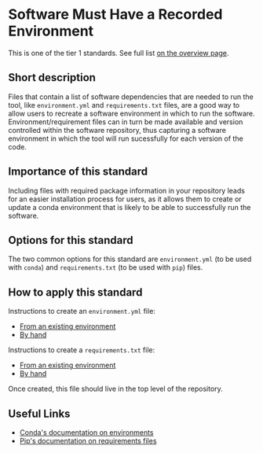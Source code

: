 # Software Must Have a Recorded Environment

This is one of the tier 1 standards. See full list [on the overview page](tier1_standards_overview.md).

## Short description
Files that contain a list of software dependencies that are needed to run the tool, like `environment.yml` and `requirements.txt` files, are a good way to allow users to recreate a software environment in which to run the software.  Environment/requirement files can in turn be made available and version controlled within the software repository, thus capturing a software environment in which the tool will run sucessfully for each version of the code.

## Importance of this standard
Including files with required package information in your repository leads for an easier installation process for users, as it allows them to create or update a conda environment that is likely to be able to successfully run the software.

## Options for this standard
The two common options for this standard are `environment.yml` (to be used with `conda`) and `requirements.txt` (to be used with `pip`) files.

## How to apply this standard
Instructions to create an `environment.yml` file:
- [From an existing environment](https://docs.conda.io/projects/conda/en/latest/user-guide/tasks/manage-environments.html#sharing-an-environment)
- [By hand](https://docs.conda.io/projects/conda/en/latest/user-guide/tasks/manage-environments.html#creating-an-environment-file-manually)

Instructions to create a `requirements.txt` file:
- [From an existing environment](https://pip.readthedocs.io/en/1.1/requirements.html#freezing-requirements)
- [By hand](https://pip.readthedocs.io/en/1.1/requirements.html#the-requirements-file-format)

Once created, this file should live in the top level of the repository.

## Useful Links
- [Conda's documentation on environments](https://docs.conda.io/projects/conda/en/latest/user-guide/tasks/manage-environments.html)
- [Pip's documentation on requirements files](https://pip.readthedocs.io/en/1.1/requirements.html)